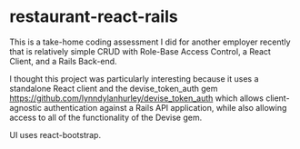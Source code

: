 # restaurant-react-rails

This is a take-home coding assessment I did for another employer recently that is relatively simple CRUD with Role-Base Access Control, a React Client, and a Rails Back-end. 

I thought this project was particularly interesting because it uses a standalone React client and the devise_token_auth gem https://github.com/lynndylanhurley/devise_token_auth which allows client-agnostic authentication against a Rails API application, while also allowing access to all of the functionality of the Devise gem.

UI uses react-bootstrap.